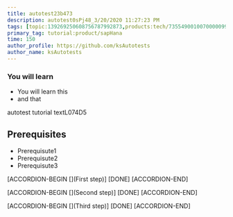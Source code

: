 ```yaml
---
title: autotest23b473
description: autotest0sPj48_3/20/2020 11:27:23 PM
tags: [topic:139269250608756787992873,products:tech/73554900100700000996,tutorial:experience/advanced]
primary_tag: tutorial:product/sapHana
time: 150
author_profile: https://github.com/ksAutotests
author_name: ksAutotests
---
```

### You will learn
- You will learn this
- and that

autotest tutorial textL074D5

## Prerequisites
- Prerequisute1
- Prerequisute2
- Prerequisute3

[ACCORDION-BEGIN [](First step)]
[DONE]
[ACCORDION-END]

[ACCORDION-BEGIN [](Second step)]
[DONE]
[ACCORDION-END]

[ACCORDION-BEGIN [](Third step)]
[DONE]
[ACCORDION-END]


